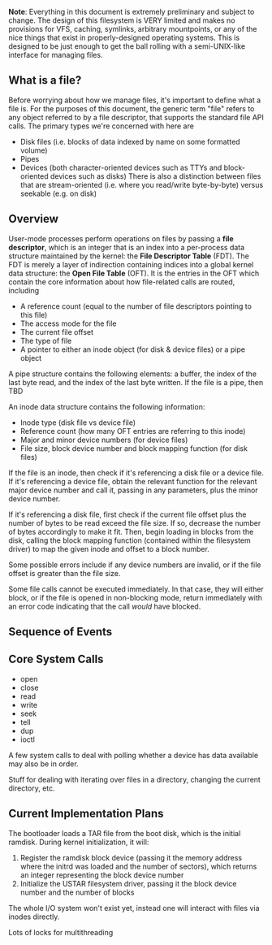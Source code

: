 **Note**: Everything in this document is extremely preliminary and subject to change. The design of this filesystem is VERY limited and makes no provisions for VFS, caching, symlinks, arbitrary mountpoints, or any of the nice things that exist in properly-designed operating systems. This is designed to be just enough to get the ball rolling with a semi-UNIX-like interface for managing files.

## What is a file?
Before worrying about how we manage files, it's important to define what a file is. For the purposes of this document, the generic term "file" refers to any object referred to by a file descriptor, that supports the standard file API calls. The primary types we're concerned with here are
- Disk files (i.e. blocks of data indexed by name on some formatted volume)
- Pipes
- Devices (both character-oriented devices such as TTYs and block-oriented devices such as disks)
There is also a distinction between files that are stream-oriented (i.e. where you read/write byte-by-byte) versus seekable (e.g. on disk)

## Overview
User-mode processes perform operations on files by passing a **file descriptor**, which is an integer that is an index into a per-process data structure maintained by the kernel: the **File Descriptor Table** (FDT). The FDT is merely a layer of indirection containing indices into a global kernel data structure: the **Open File Table** (OFT). It is the entries in the OFT which contain the core information about how file-related calls are routed, including
- A reference count (equal to the number of file descriptors pointing to this file)
- The access mode for the file
- The current file offset
- The type of file
- A pointer to either an inode object (for disk & device files) or a pipe object

A pipe structure contains the following elements: a buffer, the index of the last byte read, and the index of the last byte written. If the file is a pipe, then TBD

An inode data structure contains the following information:
- Inode type (disk file vs device file)
- Reference count (how many OFT entries are referring to this inode)
- Major and minor device numbers (for device files)
- File size, block device number and block mapping function (for disk files)

If the file is an inode, then check if it's referencing a disk file or a device file. If it's referencing a device file, obtain the relevant function for the relevant major device number and call it, passing in any parameters, plus the minor device number. 

If it's referencing a disk file, first check if the current file offset plus the number of bytes to be read exceed the file size. If so, decrease the number of bytes accordingly to make it fit. Then, begin loading in blocks from the disk, calling the block mapping function (contained within the filesystem driver) to map the given inode and offset to a block number.

Some possible errors include if any device numbers are invalid, or if the file offset is greater than the file size.

Some file calls cannot be executed immediately. In that case, they will either block, or if the file is opened in non-blocking mode, return immediately with an error code indicating that the call *would* have blocked.

## Sequence of Events


## Core System Calls
- open
- close
- read
- write
- seek
- tell
- dup
- ioctl

A few system calls to deal with polling whether a device has data available may also be in order.

Stuff for dealing with iterating over files in a directory, changing the current directory, etc.

## Current Implementation Plans
The bootloader loads a TAR file from the boot disk, which is the initial ramdisk. During kernel initialization, it will:
1. Register the ramdisk block device (passing it the memory address where the initrd was loaded and the number of sectors), which returns an integer representing the block device number
2. Initialize the USTAR filesystem driver, passing it the block device number and the number of blocks

The whole I/O system won't exist yet, instead one will interact with files via inodes directly.

Lots of locks for multithreading
